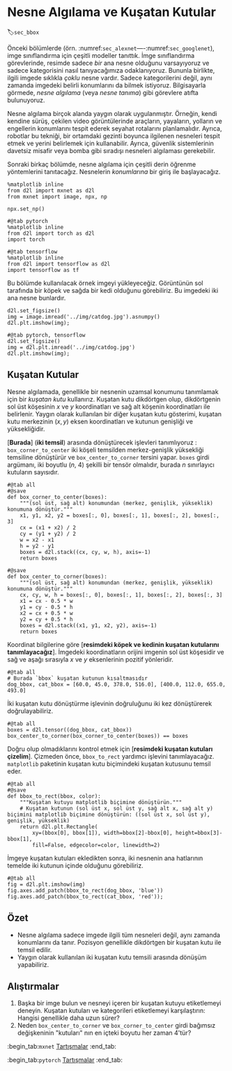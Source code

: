 # Nesne Algılama ve Kuşatan Kutular
:label:`sec_bbox`

Önceki bölümlerde (örn. :numref:`sec_alexnet`—-:numref:`sec_googlenet`), imge sınıflandırma için çeşitli modeller tanıttık. İmge sınıflandırma görevlerinde, resimde sadece *bir* ana nesne olduğunu varsayıyoruz ve sadece kategorisini nasıl tanıyacağımıza odaklanıyoruz. Bununla birlikte, ilgili imgede sıklıkla *çoklu* nesne vardır. Sadece kategorilerini değil, aynı zamanda imgedeki belirli konumlarını da bilmek istiyoruz. Bilgisayarla görmede, *nesne algılama* (veya *nesne tanıma*) gibi görevlere atıfta bulunuyoruz. 

Nesne algılama birçok alanda yaygın olarak uygulanmıştır. Örneğin, kendi kendine sürüş, çekilen video görüntülerinde araçların, yayaların, yolların ve engellerin konumlarını tespit ederek seyahat rotalarını planlamalıdır. Ayrıca, robotlar bu tekniği, bir ortamdaki gezinti boyunca ilgilenen nesneleri tespit etmek ve yerini belirlemek için kullanabilir. Ayrıca, güvenlik sistemlerinin davetsiz misafir veya bomba gibi sıradışı nesneleri algılaması gerekebilir. 

Sonraki birkaç bölümde, nesne algılama için çeşitli derin öğrenme yöntemlerini tanıtacağız. Nesnelerin *konumlarına* bir giriş ile başlayacağız.

```{.python .input}
%matplotlib inline
from d2l import mxnet as d2l
from mxnet import image, npx, np

npx.set_np()
```

```{.python .input}
#@tab pytorch
%matplotlib inline
from d2l import torch as d2l
import torch
```

```{.python .input}
#@tab tensorflow
%matplotlib inline
from d2l import tensorflow as d2l
import tensorflow as tf
```

Bu bölümde kullanılacak örnek imgeyi yükleyeceğiz. Görüntünün sol tarafında bir köpek ve sağda bir kedi olduğunu görebiliriz. Bu imgedeki iki ana nesne bunlardır.

```{.python .input}
d2l.set_figsize()
img = image.imread('../img/catdog.jpg').asnumpy()
d2l.plt.imshow(img);
```

```{.python .input}
#@tab pytorch, tensorflow
d2l.set_figsize()
img = d2l.plt.imread('../img/catdog.jpg')
d2l.plt.imshow(img);
```

## Kuşatan Kutular

Nesne algılamada, genellikle bir nesnenin uzamsal konumunu tanımlamak için bir *kuşatan kutu* kullanırız. Kuşatan kutu dikdörtgen olup, dikdörtgenin sol üst köşesinin $x$ ve $y$ koordinatları ve sağ alt köşenin koordinatları ile belirlenir. Yaygın olarak kullanılan bir diğer kuşatan kutu gösterimi, kuşatan kutu merkezinin $(x, y)$ eksen koordinatları ve kutunun genişliği ve yüksekliğidir. 

[**Burada**] (**iki temsil**) arasında dönüştürecek işlevleri tanımlıyoruz : 
`box_corner_to_center` iki köşeli temsilden merkez-genişlik yüksekliği temsiline dönüştürür ve `box_center_to_corner` tersini yapar. `boxes` girdi argümanı, iki boyutlu ($n$, 4) şekilli bir tensör olmalıdır, burada $n$ sınırlayıcı kutuların sayısıdır.

```{.python .input}
#@tab all
#@save
def box_corner_to_center(boxes):
    """(sol üst, sağ alt) konumundan (merkez, genişlik, yükseklik) konumuna dönüştür."""
    x1, y1, x2, y2 = boxes[:, 0], boxes[:, 1], boxes[:, 2], boxes[:, 3]
    cx = (x1 + x2) / 2
    cy = (y1 + y2) / 2
    w = x2 - x1
    h = y2 - y1
    boxes = d2l.stack((cx, cy, w, h), axis=-1)
    return boxes

#@save
def box_center_to_corner(boxes):
    """(sol üst, sağ alt) konumundan (merkez, genişlik, yükseklik) konumuna dönüştür."""
    cx, cy, w, h = boxes[:, 0], boxes[:, 1], boxes[:, 2], boxes[:, 3]
    x1 = cx - 0.5 * w
    y1 = cy - 0.5 * h
    x2 = cx + 0.5 * w
    y2 = cy + 0.5 * h
    boxes = d2l.stack((x1, y1, x2, y2), axis=-1)
    return boxes
```

Koordinat bilgilerine göre [**resimdeki köpek ve kedinin kuşatan kutularını tanımlayacağız**]. İmgedeki koordinatların orijini imgenin sol üst köşesidir ve sağ ve aşağı sırasıyla $x$ ve $y$ eksenlerinin pozitif yönleridir.

```{.python .input}
#@tab all
# Burada `bbox` kuşatan kutunun kısaltmasıdır
dog_bbox, cat_bbox = [60.0, 45.0, 378.0, 516.0], [400.0, 112.0, 655.0, 493.0]
```

İki kuşatan kutu dönüştürme işlevinin doğruluğunu iki kez dönüştürerek doğrulayabiliriz.

```{.python .input}
#@tab all
boxes = d2l.tensor((dog_bbox, cat_bbox))
box_center_to_corner(box_corner_to_center(boxes)) == boxes
```

Doğru olup olmadıklarını kontrol etmek için [**resimdeki kuşatan kutuları çizelim**]. Çizmeden önce, `bbox_to_rect` yardımcı işlevini tanımlayacağız. `matplotlib` paketinin kuşatan kutu biçimindeki kuşatan kutusunu temsil eder.

```{.python .input}
#@tab all
#@save
def bbox_to_rect(bbox, color):
    """Kuşatan kutuyu matplotlib biçimine dönüştürün."""
    # Kuşatan kutunun (sol üst x, sol üst y, sağ alt x, sağ alt y) biçimini matplotlib biçimine dönüştürün: ((sol üst x, sol üst y), genişlik, yükseklik)
    return d2l.plt.Rectangle(
        xy=(bbox[0], bbox[1]), width=bbox[2]-bbox[0], height=bbox[3]-bbox[1],
        fill=False, edgecolor=color, linewidth=2)
```

İmgeye kuşatan kutuları ekledikten sonra, iki nesnenin ana hatlarının temelde iki kutunun içinde olduğunu görebiliriz.

```{.python .input}
#@tab all
fig = d2l.plt.imshow(img)
fig.axes.add_patch(bbox_to_rect(dog_bbox, 'blue'))
fig.axes.add_patch(bbox_to_rect(cat_bbox, 'red'));
```

## Özet

* Nesne algılama sadece imgede ilgili tüm nesneleri değil, aynı zamanda konumlarını da tanır. Pozisyon genellikle dikdörtgen bir kuşatan kutu ile temsil edilir.
* Yaygın olarak kullanılan iki kuşatan kutu temsili arasında dönüşüm yapabiliriz.

## Alıştırmalar

1. Başka bir imge bulun ve nesneyi içeren bir kuşatan kutuyu etiketlemeyi deneyin. Kuşatan kutuları ve kategorileri etiketlemeyi karşılaştırın: Hangisi genellikle daha uzun sürer?
1. Neden `box_center_to_corner` ve `box_corner_to_center` girdi bağımsız değişkeninin "kutuları" nın en içteki boyutu her zaman 4'tür?

:begin_tab:`mxnet`
[Tartışmalar](https://discuss.d2l.ai/t/369)
:end_tab:

:begin_tab:`pytorch`
[Tartışmalar](https://discuss.d2l.ai/t/1527)
:end_tab:
